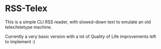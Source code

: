 # RSS-Telex

This is a simple CLI RSS reader, with slowed-down text to emulate an old telex/teletype machine.

Currently a very basic version with a lot of Quality of Life improvements left to implement :)